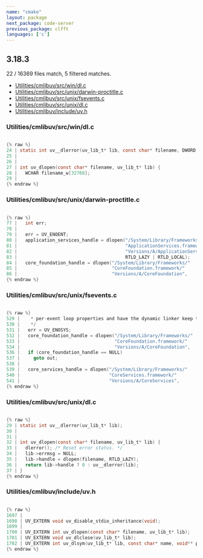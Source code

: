 ```yaml
---
name: "cmake"
layout: package
next_package: code-server
previous_package: clfft
languages: ['c']
---
```

## 3.18.3
22 / 16369 files match, 5 filtered matches.

 - [Utilities/cmlibuv/src/win/dl.c](#utilitiescmlibuvsrcwindlc)
 - [Utilities/cmlibuv/src/unix/darwin-proctitle.c](#utilitiescmlibuvsrcunixdarwin-proctitlec)
 - [Utilities/cmlibuv/src/unix/fsevents.c](#utilitiescmlibuvsrcunixfseventsc)
 - [Utilities/cmlibuv/src/unix/dl.c](#utilitiescmlibuvsrcunixdlc)
 - [Utilities/cmlibuv/include/uv.h](#utilitiescmlibuvincludeuvh)

### Utilities/cmlibuv/src/win/dl.c

```c

{% raw %}
24 | static int uv__dlerror(uv_lib_t* lib, const char* filename, DWORD errorno);
25 | 
26 | 
27 | int uv_dlopen(const char* filename, uv_lib_t* lib) {
28 |   WCHAR filename_w[32768];
29 | 
{% endraw %}

```
### Utilities/cmlibuv/src/unix/darwin-proctitle.c

```c

{% raw %}
77 |   int err;
78 | 
79 |   err = UV_ENOENT;
80 |   application_services_handle = dlopen("/System/Library/Frameworks/"
81 |                                        "ApplicationServices.framework/"
82 |                                        "Versions/A/ApplicationServices",
83 |                                        RTLD_LAZY | RTLD_LOCAL);
84 |   core_foundation_handle = dlopen("/System/Library/Frameworks/"
85 |                                   "CoreFoundation.framework/"
86 |                                   "Versions/A/CoreFoundation",
{% endraw %}

```
### Utilities/cmlibuv/src/unix/fsevents.c

```c

{% raw %}
529 |    * per-event loop properties and have the dynamic linker keep track for us.
530 |    */
531 |   err = UV_ENOSYS;
532 |   core_foundation_handle = dlopen("/System/Library/Frameworks/"
533 |                                   "CoreFoundation.framework/"
534 |                                   "Versions/A/CoreFoundation",
536 |   if (core_foundation_handle == NULL)
537 |     goto out;
538 | 
539 |   core_services_handle = dlopen("/System/Library/Frameworks/"
540 |                                 "CoreServices.framework/"
541 |                                 "Versions/A/CoreServices",
{% endraw %}

```
### Utilities/cmlibuv/src/unix/dl.c

```c

{% raw %}
29 | static int uv__dlerror(uv_lib_t* lib);
30 | 
31 | 
32 | int uv_dlopen(const char* filename, uv_lib_t* lib) {
33 |   dlerror(); /* Reset error status. */
34 |   lib->errmsg = NULL;
35 |   lib->handle = dlopen(filename, RTLD_LAZY);
36 |   return lib->handle ? 0 : uv__dlerror(lib);
37 | }
{% endraw %}

```
### Utilities/cmlibuv/include/uv.h

```c

{% raw %}
1697 | 
1698 | UV_EXTERN void uv_disable_stdio_inheritance(void);
1699 | 
1700 | UV_EXTERN int uv_dlopen(const char* filename, uv_lib_t* lib);
1701 | UV_EXTERN void uv_dlclose(uv_lib_t* lib);
1702 | UV_EXTERN int uv_dlsym(uv_lib_t* lib, const char* name, void** ptr);
{% endraw %}

```